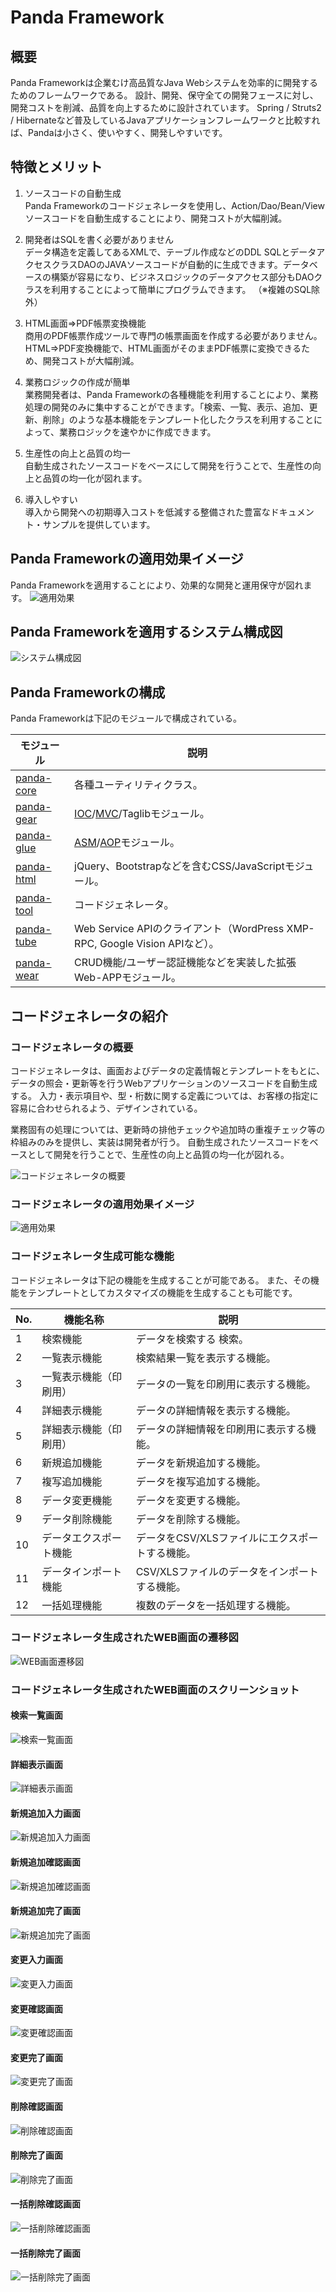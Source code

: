  Panda Framework
=================

## 概要
Panda Frameworkは企業むけ高品質なJava Webシステムを効率的に開発するためのフレームワークである。
設計、開発、保守全ての開発フェースに対し、開発コストを削減、品質を向上するために設計されています。
Spring / Struts2 / Hibernateなど普及しているJavaアプリケーションフレームワークと比較すれば、Pandaは小さく、使いやすく、開発しやすいです。


## 特徴とメリット
1. ソースコードの自動生成  
   Panda Frameworkのコードジェネレータを使用し、Action/Dao/Bean/Viewソースコードを自動生成することにより、開発コストが大幅削減。

2. 開発者はSQLを書く必要がありません  
   データ構造を定義してあるXMLで、テーブル作成などのDDL SQLとデータアクセスクラスDAOのJAVAソースコードが自動的に生成できます。データベースの構築が容易になり、ビジネスロジックのデータアクセス部分もDAOクラスを利用することによって簡単にプログラムできます。
   （※複雑のSQL除外）

3. HTML画面⇒PDF帳票変換機能  
   商用のPDF帳票作成ツールで専門の帳票画面を作成する必要がありません。HTML⇒PDF変換機能で、HTML画面がそのままPDF帳票に変換できるため、開発コストが大幅削減。

4. 業務ロジックの作成が簡単  
   業務開発者は、Panda Frameworkの各種機能を利用することにより、業務処理の開発のみに集中することができます。「検索、一覧、表示、追加、更新、削除」のような基本機能をテンプレート化したクラスを利用することによって、業務ロジックを速やかに作成できます。

5. 生産性の向上と品質の均一  
   自動生成されたソースコードをベースにして開発を行うことで、生産性の向上と品質の均一化が図れます。

6. 導入しやすい  
   導入から開発への初期導入コストを低減する整備された豊富なドキュメント・サンプルを提供しています。



## Panda Frameworkの適用効果イメージ
Panda Frameworkを適用することにより、効果的な開発と運用保守が図れます。
![適用効果](imgs/pandafw-apply-effect_ja.jpg)


## Panda Frameworkを適用するシステム構成図
![システム構成図](imgs/pandafw-app-structure.jpg)


## Panda Frameworkの構成

Panda Frameworkは下記のモジュールで構成されている。

 | モジュール                        | 説明                                                                      |
 |--------------------------------|---------------------------------------------------------------------------|
 | [panda-core](core/index_ja.md) | 各種ユーティリティクラス。   |
 | [panda-gear](gear/index_ja.md) | [IOC](gear/ioc/ioc_ja.md)/[MVC](gear/mvc/mvc_ja.md)/Taglibモジュール。       |
 | [panda-glue](glue/index_ja.md) | [ASM](glue/asm_ja.md)/[AOP](glue/aop_ja.md)モジュール。                  |
 | [panda-html](html/index_ja.md) | jQuery、Bootstrapなどを含むCSS/JavaScriptモジュール。 |
 | [panda-tool](tool/index_ja.md) | コードジェネレータ。 |
 | [panda-tube](tube/index_ja.md) | Web Service APIのクライアント（WordPress XMP-RPC, Google Vision APIなど）。    |
 | [panda-wear](wear/index_ja.md) | CRUD機能/ユーザー認証機能などを実装した拡張Web-APPモジュール。 |


## コードジェネレータの紹介

### コードジェネレータの概要
コードジェネレータは、画面およびデータの定義情報とテンプレートをもとに、データの照会・更新等を行うWebアプリケーションのソースコードを自動生成する。
入力・表示項目や、型・桁数に関する定義については、お客様の指定に容易に合わせられるよう、デザインされている。

業務固有の処理については、更新時の排他チェックや追加時の重複チェック等の枠組みのみを提供し、実装は開発者が行う。
自動生成されたソースコードをベースとして開発を行うことで、生産性の向上と品質の均一化が図れる。


![コードジェネレータの概要](imgs/codegen-summary_ja.jpg)


### コードジェネレータの適用効果イメージ
![適用効果](imgs/codegen-effect_ja.jpg)


### コードジェネレータ生成可能な機能
コードジェネレータは下記の機能を生成することが可能である。
また、その機能をテンプレートとしてカスタマイズの機能を生成することも可能です。

 | No. | 機能名称                | 説明 |
 |-----|------------------------|-------------|
 | 1   | 検索機能                | データを検索する	検索。                |
 | 2   | 一覧表示機能            | 検索結果一覧を表示する機能。  |
 | 3   | 一覧表示機能（印刷用）    | データの一覧を印刷用に表示する機能。 |
 | 4   | 詳細表示機能            | データの詳細情報を表示する機能。          |
 | 5   | 詳細表示機能（印刷用）    | データの詳細情報を印刷用に表示する機能。  |
 | 6   | 新規追加機能            | データを新規追加する機能。                 |
 | 7   | 複写追加機能            | データを複写追加する機能。         |
 | 8   | データ変更機能            | データを変更する機能。          |
 | 9   | データ削除機能            | データを削除する機能。             |
 | 10  | データエクスポート機能       | データをCSV/XLSファイルにエクスポートする機能。     |
 | 11  | データインポート機能        | CSV/XLSファイルのデータをインポートする機能。  |
 | 12  | 一括処理機能            | 複数のデータを一括処理する機能。         |


### コードジェネレータ生成されたWEB画面の遷移図
![WEB画面遷移図](imgs/codegen-screen-transition_ja.jpg)


### コードジェネレータ生成されたWEB画面のスクリーンショット

#### 検索一覧画面
![検索一覧画面](imgs/codegen-s-list.jpg)

#### 詳細表示画面
![詳細表示画面](imgs/codegen-s-view.jpg)

#### 新規追加入力画面
![新規追加入力画面](imgs/codegen-s-add.jpg)

#### 新規追加確認画面
![新規追加確認画面](imgs/codegen-s-add-confirm.jpg)

#### 新規追加完了画面
![新規追加完了画面](imgs/codegen-s-add-success.jpg)

#### 変更入力画面
![変更入力画面](imgs/codegen-s-edit.jpg)

#### 変更確認画面
![変更確認画面](imgs/codegen-s-edit-confirm.jpg)

#### 変更完了画面
![変更完了画面](imgs/codegen-s-edit-success.jpg)

#### 削除確認画面
![削除確認画面](imgs/codegen-s-delete-confirm.jpg)

#### 削除完了画面
![削除完了画面](imgs/codegen-s-delete-success.jpg)

#### 一括削除確認画面
![一括削除確認画面](imgs/codegen-s-bdelete-confirm.jpg)

#### 一括削除完了画面
![一括削除完了画面](imgs/codegen-s-bdelete-success.jpg)



